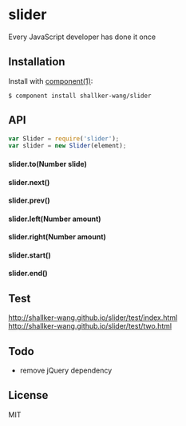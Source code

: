 
# slider

  Every JavaScript developer has done it once

## Installation

  Install with [component(1)](http://component.io):

    $ component install shallker-wang/slider

## API
```javascript
var Slider = require('slider');
var slider = new Slider(element);
```

#### slider.to(Number slide)

#### slider.next()

#### slider.prev()

#### slider.left(Number amount)

#### slider.right(Number amount)

#### slider.start()

#### slider.end()


## Test
http://shallker-wang.github.io/slider/test/index.html   
http://shallker-wang.github.io/slider/test/two.html   


## Todo
- remove jQuery dependency

## License

  MIT
